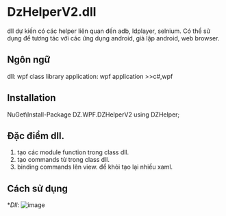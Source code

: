 # DzHelperV2.dll
dll dự kiến có các helper liên quan đến adb, ldplayer, selnium. Có thể sử dụng để tương tác với các ứng dụng android, giả lập android, web browser.

## Ngôn ngữ
dll: wpf class library
application: wpf application >>c#,wpf

## Installation
NuGet\Install-Package DZ.WPF.DZHelperV2
using DZHelper;

## Đặc điểm dll.
1. tạo các module function trong class dll.
2. tạo commands từ trong class dll.
3. binding commands lên view. để khỏi tạo lại nhiều xaml.

## Cách sử dụng
**Dll*:
![image](https://github.com/user-attachments/assets/582e2623-847c-4174-a0e6-0c96be64e776)
